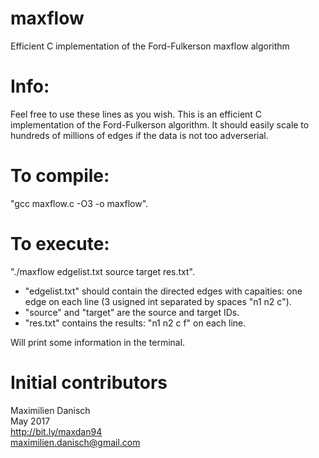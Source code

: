 # maxflow
Efficient C implementation of the Ford-Fulkerson maxflow algorithm


# Info:
Feel free to use these lines as you wish. This is an efficient C implementation of the Ford-Fulkerson algorithm. It should easily scale to hundreds of millions of edges if the data is not too adverserial.

# To compile:
"gcc maxflow.c -O3 -o maxflow".

# To execute:
"./maxflow edgelist.txt source target res.txt".
- "edgelist.txt" should contain the directed edges with capaities: one edge on each line (3 usigned int separated by spaces "n1 n2 c").
- "source" and "target" are the source and target IDs.
- "res.txt" contains the results: "n1 n2 c f" on each line.

Will print some information in the terminal.


# Initial contributors

Maximilien Danisch  
May 2017  
http://bit.ly/maxdan94  
maximilien.danisch@gmail.com
